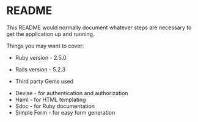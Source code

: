 # README

This README would normally document whatever steps are necessary to get the
application up and running.

Things you may want to cover:

* Ruby version - 2.5.0

* Rails version - 5.2.3

* Third party Gems used
- Devise - for authentication and authorization
- Haml - for HTML templating
- Sdoc - for Ruby documentation
- Simple Form - for easy form generation
